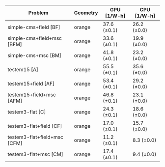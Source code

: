 | Problem                      | Geometry | GPU [1/W-h] | CPU [1/W-h] |
| ---------------------------- | -------- | ----------- | ----------- |
| simple-cms+field [BF]        | orange   | 37.6 (±0.1) | 26.2 (±0.0) |
| simple-cms+field+msc [BFM]   | orange   | 33.6 (±0.1) | 19.9 (±0.0) |
| simple-cms+msc [BM]          | orange   | 41.8 (±0.1) | 23.2 (±0.0) |
| testem15 [A]                 | orange   | 55.5 (±0.1) | 35.6 (±0.0) |
| testem15+field [AF]          | orange   | 53.4 (±0.1) | 29.2 (±0.0) |
| testem15+field+msc [AFM]     | orange   | 46.8 (±0.1) | 23.1 (±0.0) |
| testem3-flat [C]             | orange   | 24.3 (±0.1) | 18.6 (±0.0) |
| testem3-flat+field [CF]      | orange   | 17.0 (±0.1) | 15.7 (±0.0) |
| testem3-flat+field+msc [CFM] | orange   | 11.2 (±0.1) |  8.3 (±0.0) |
| testem3-flat+msc [CM]        | orange   | 17.4 (±0.1) |  9.4 (±0.0) |
